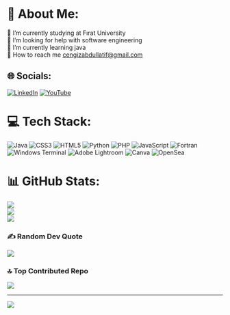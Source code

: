 # 💫 About Me:
🔭 I’m currently studying at Fırat University<br>🤝 I’m looking for help with software engineering<br>🌱 I’m currently learning java<br>💬 How to reach me cengizabdullatif@gmail.com


## 🌐 Socials:
[![LinkedIn](https://img.shields.io/badge/LinkedIn-%230077B5.svg?logo=linkedin&logoColor=white)](https://linkedin.com/in/https://www.linkedin.com/in/abd%C3%BCllatif-cengiz/) [![YouTube](https://img.shields.io/badge/YouTube-%23FF0000.svg?logo=YouTube&logoColor=white)](https://youtube.com/@UCIp-YosJqQ2EUf0R343pZoA) 

# 💻 Tech Stack:
![Java](https://img.shields.io/badge/java-%23ED8B00.svg?style=for-the-badge&logo=openjdk&logoColor=white) ![CSS3](https://img.shields.io/badge/css3-%231572B6.svg?style=for-the-badge&logo=css3&logoColor=white) ![HTML5](https://img.shields.io/badge/html5-%23E34F26.svg?style=for-the-badge&logo=html5&logoColor=white) ![Python](https://img.shields.io/badge/python-3670A0?style=for-the-badge&logo=python&logoColor=ffdd54) ![PHP](https://img.shields.io/badge/php-%23777BB4.svg?style=for-the-badge&logo=php&logoColor=white) ![JavaScript](https://img.shields.io/badge/javascript-%23323330.svg?style=for-the-badge&logo=javascript&logoColor=%23F7DF1E) ![Fortran](https://img.shields.io/badge/Fortran-%23734F96.svg?style=for-the-badge&logo=fortran&logoColor=white) ![Windows Terminal](https://img.shields.io/badge/Windows%20Terminal-%234D4D4D.svg?style=for-the-badge&logo=windows-terminal&logoColor=white) ![Adobe Lightroom](https://img.shields.io/badge/Adobe%20Lightroom-31A8FF.svg?style=for-the-badge&logo=Adobe%20Lightroom&logoColor=white) ![Canva](https://img.shields.io/badge/Canva-%2300C4CC.svg?style=for-the-badge&logo=Canva&logoColor=white) ![OpenSea](https://img.shields.io/badge/OpenSea-%232081E2.svg?style=for-the-badge&logo=opensea&logoColor=white)
# 📊 GitHub Stats:
![](https://github-readme-stats.vercel.app/api?username=AbdullatifCengiz&theme=highcontrast&hide_border=false&include_all_commits=false&count_private=false)<br/>
![](https://github-readme-streak-stats.herokuapp.com/?user=AbdullatifCengiz&theme=highcontrast&hide_border=false)<br/>
![](https://github-readme-stats.vercel.app/api/top-langs/?username=AbdullatifCengiz&theme=highcontrast&hide_border=false&include_all_commits=false&count_private=false&layout=compact)

### ✍️ Random Dev Quote
![](https://quotes-github-readme.vercel.app/api?type=horizontal&theme=merko)

### 🔝 Top Contributed Repo
![](https://github-contributor-stats.vercel.app/api?username=AbdullatifCengiz&limit=5&theme=onedark&combine_all_yearly_contributions=true)

---
[![](https://visitcount.itsvg.in/api?id=AbdullatifCengiz&icon=0&color=0)](https://visitcount.itsvg.in)

<!-- Proudly created with GPRM ( https://gprm.itsvg.in ) -->
